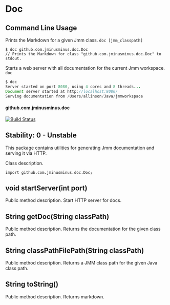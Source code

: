 
# Doc
## Command Line Usage

Prints the Markdown for a given Jmm class.
`doc [jmm_classpath]`

```
$ doc github.com.jminusminus.doc.Doc
// Prints the Markdown for class "github.com.jminusminus.doc.Doc" to stdout.
```

Starts a web server with all documentation for the current Jmm workspace.
`doc`

```java
$ doc
Server started on port 8080, using 4 cores and 8 threads...
Document server started at http://localhost:8080/
Serving documentation from /Users/allinson/Java/jmmworkspace
```

#### github.com.jminusminus.doc
[![Build Status](https://travis-ci.org/jminusminus/doc.svg?branch=master)](https://travis-ci.org/jminusminus/doc)
## Stability: 0 - Unstable
This package contains utilities for generating Jmm documentation and serving it via HTTP.

Class description.

```
import github.com.jminusminus.doc.Doc;
```
## void startServer(int port)
Public method description.
Start HTTP server for docs.

## String getDoc(String classPath)
Public method description.
Returns the documentation for the given class path.

## String classPathFilePath(String classPath)
Public method description.
Returns a JMM class path for the given Java class path.

## String toString()
Public method description.
Returns markdown.


